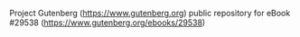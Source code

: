 Project Gutenberg (https://www.gutenberg.org) public repository for eBook #29538 (https://www.gutenberg.org/ebooks/29538)
